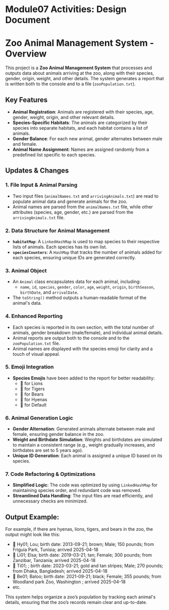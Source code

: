 # Module07 Activities: Design Document

# Zoo Animal Management System - Overview

This project is a **Zoo Animal Management System** that processes and outputs data about animals arriving at the zoo, along with their species, gender, origin, weight, and other details. The system generates a report that is written both to the console and to a file (`zooPopulation.txt`).

## Key Features
- **Animal Registration**: Animals are registered with their species, age, gender, weight, origin, and other relevant details.
- **Species-Specific Habitats**: The animals are categorized by their species into separate habitats, and each habitat contains a list of animals.
- **Gender Balance**: For each new animal, gender alternates between male and female.
- **Animal Name Assignment**: Names are assigned randomly from a predefined list specific to each species.

## Updates & Changes

### 1. **File Input & Animal Parsing**
- Two input files (`animalNames.txt` and `arrivingAnimals.txt`) are read to populate animal data and generate animals for the zoo.
- Animal names are parsed from the `animalNames.txt` file, while other attributes (species, age, gender, etc.) are parsed from the `arrivingAnimals.txt` file.

### 2. **Data Structure for Animal Management**
- **`habitatMap`**: A `LinkedHashMap` is used to map species to their respective lists of animals. Each species has its own list.
- **`speciesCounters`**: A `HashMap` that tracks the number of animals added for each species, ensuring unique IDs are generated correctly.

### 3. **Animal Object**
- An `Animal` class encapsulates data for each animal, including:
  - `name`, `id`, `species`, `gender`, `color`, `age`, `weight`, `origin`, `birthSeason`, `birthDate`, and `arrivalDate`.
- The `toString()` method outputs a human-readable format of the animal's data.

### 4. **Enhanced Reporting**
- Each species is reported in its own section, with the total number of animals, gender breakdown (male/female), and individual animal details.
- Animal reports are output both to the console and to the `zooPopulation.txt` file.
- Animal names are displayed with the species emoji for clarity and a touch of visual appeal.

### 5. **Emoji Integration**
- **Species Emojis** have been added to the report for better readability:
  - 🦁 for Lions
  - 🐯 for Tigers
  - 🐻 for Bears
  - 🦝 for Hyenas
  - 🐾 for Default

### 6. **Animal Generation Logic**
- **Gender Alternation**: Generated animals alternate between male and female, ensuring gender balance in the zoo.
- **Weight and Birthdate Simulation**: Weights and birthdates are simulated to maintain a consistent range (e.g., weight gradually increases, and birthdates are set to 5 years ago).
- **Unique ID Generation**: Each animal is assigned a unique ID based on its species.

### 7. **Code Refactoring & Optimizations**
- **Simplified Logic**: The code was optimized by using `LinkedHashMap` for maintaining species order, and redundant code was removed.
- **Streamlined Data Handling**: The input files are read efficiently, and unnecessary checks are minimized.

## Output Example:

For example, if there are hyenas, lions, tigers, and bears in the zoo, the output might look like this:

- 🦝 Hy01; Lou; birth date: 2013-09-21; brown; Male; 150 pounds; from Friguia Park, Tunisia; arrived 2025-04-18
- 🦁 Li01; Elsa; birth date: 2019-03-21; tan; Female; 300 pounds; from Zanzibar, Tanzania; arrived 2025-04-18
- 🐯 Ti01; ; birth date: 2023-03-21; gold and tan stripes; Male; 270 pounds; from Dhaka, Bangladesh; arrived 2025-04-18
- 🐻 Be01; Baloo; birth date: 2021-09-21; black; Female; 355 pounds; from Woodland park Zoo, Washington ; arrived 2025-04-18
- etc.

This system helps organize a zoo’s population by tracking each animal's details, ensuring that the zoo’s records remain clear and up-to-date.
